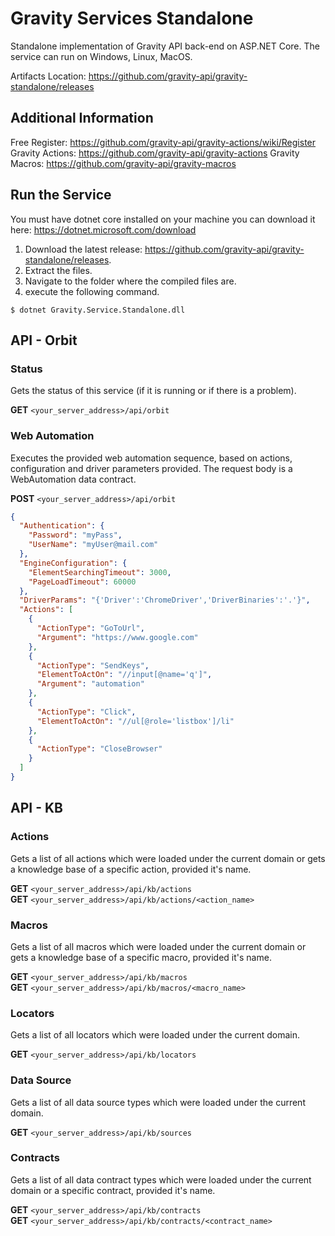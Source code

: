 # Gravity Services Standalone
Standalone implementation of Gravity API back-end on ASP.NET Core. The service can run on Windows, Linux, MacOS.  

Artifacts Location: <https://github.com/gravity-api/gravity-standalone/releases>

## Additional Information
Free Register: https://github.com/gravity-api/gravity-actions/wiki/Register
Gravity Actions: https://github.com/gravity-api/gravity-actions
Gravity Macros: https://github.com/gravity-api/gravity-macros

## Run the Service
You must have dotnet core installed on your machine you can download it here:
https://dotnet.microsoft.com/download  

1. Download the latest release: https://github.com/gravity-api/gravity-standalone/releases.
2. Extract the files.
3. Navigate to the folder where the compiled files are.
4. execute the following command.

```$ dotnet Gravity.Service.Standalone.dll```

## API - Orbit
### Status
Gets the status of this service (if it is running or if there is a problem).  

**GET** ```<your_server_address>/api/orbit```

### Web Automation
Executes the provided web automation sequence, based on actions, configuration and driver parameters provided. The request body is a WebAutomation data contract.  

**POST** ```<your_server_address>/api/orbit```  

```json
{
  "Authentication": {
    "Password": "myPass",
    "UserName": "myUser@mail.com"
  },
  "EngineConfiguration": {
    "ElementSearchingTimeout": 3000,
    "PageLoadTimeout": 60000
  },
  "DriverParams": "{'Driver':'ChromeDriver','DriverBinaries':'.'}",
  "Actions": [
    {
      "ActionType": "GoToUrl",
      "Argument": "https://www.google.com"
    },
    {
      "ActionType": "SendKeys",
      "ElementToActOn": "//input[@name='q']",
      "Argument": "automation"
    },
    {
      "ActionType": "Click",
      "ElementToActOn": "//ul[@role='listbox']/li"
    },
    {
      "ActionType": "CloseBrowser"
    }
  ]
}
```  

## API - KB
### Actions  
Gets a list of all actions which were loaded under the current domain or gets a knowledge base of a specific action, provided it's name.  

**GET** ```<your_server_address>/api/kb/actions```  
**GET** ```<your_server_address>/api/kb/actions/<action_name>```  

### Macros
Gets a list of all macros which were loaded under the current domain or gets a knowledge base of a specific macro, provided it's name.  

**GET** ```<your_server_address>/api/kb/macros```  
**GET** ```<your_server_address>/api/kb/macros/<macro_name>```  

### Locators
Gets a list of all locators which were loaded under the current domain.  

**GET** ```<your_server_address>/api/kb/locators```  

### Data Source
Gets a list of all data source types which were loaded under the current domain.  

**GET** ```<your_server_address>/api/kb/sources```  

### Contracts
Gets a list of all data contract types which were loaded under the current domain or a specific contract, provided it's name.  

**GET** ```<your_server_address>/api/kb/contracts```  
**GET** ```<your_server_address>/api/kb/contracts/<contract_name>```
